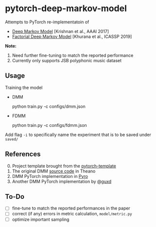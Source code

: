 # pytorch-deep-markov-model
Attempts to PyTorch re-implementatoin of 
- [Deep Markov Model](https://arxiv.org/abs/1609.09869) [Krishnan et al., AAAI 2017]
- [Factorial Deep Markov Model](https://groups.csail.mit.edu/sls/publications/2019/SameerKhurana_ICASSP-2019.pdf) [Khurana et al., ICASSP 2019]

**Note:** 
1. Need further fine-tuning to match the reported performance
2. Currently only supports JSB polyphonic music dataset

## Usage
Training the model
- DMM

    python train.py -c configs/dmm.json

- FDMM

    python train.py -c configs/fdmm.json


Add flag `-i` to specifically name the experiment that is to be saved under `saved/`

## References
0. Project template brought from the [pytorch-template](https://github.com/victoresque/pytorch-template)
1. The original DMM [source code](https://github.com/clinicalml/structuredinference/tree/master/expt-polyphonic-fast) in Theano
2. DMM PyTorch implementation in [Pyro](https://github.com/pyro-ppl/pyro/tree/dev/examples/dmm)
3. Another DMM PyTorch implementation by [@guxd](https://github.com/guxd/deepHMM)

## To-Do
- [ ] fine-tune to match the reported performances in the paper
- [ ] correct (if any) errors in metric calculation, `model/metric.py`
- [ ] optimize important sampling
